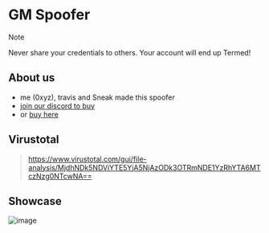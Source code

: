 # GM Spoofer

> [!NOTE]
> Never share your credentials to others. Your account will end up Termed!

## About us
- me (0xyz), travis and Sneak made this spoofer
- [join our discord to buy](https://discord.gg/PgDKUXBYCY)
- or [buy here](https://gbmarket.mysellauth.com/product/spoofer-1-month)

## Virustotal
> https://www.virustotal.com/gui/file-analysis/MjdhNDk5NDViYTE5YjA5NjAzODk3OTRmNDE1YzRhYTA6MTczNzg0NTcwNA==

## Showcase
![image](https://github.com/user-attachments/assets/873e5313-2791-46bc-8a46-e77c32092fc4)
